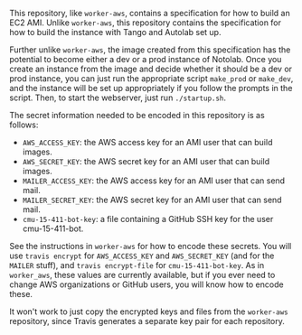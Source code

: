 This repository, like `worker-aws`, contains a specification for how to build an EC2 AMI. Unlike `worker-aws`, this repository contains the specification for how to build the instance with Tango and Autolab set up.

Further unlike `worker-aws`, the image created from this specification has the potential to become either a dev or a prod instance of Notolab. Once you create an instance from the image and decide whether it should be a dev or prod instance, you can just run the appropriate script `make_prod` or `make_dev`, and the instance will be set up appropriately if you follow the prompts in the script. Then, to start the webserver, just run `./startup.sh`.

The secret information needed to be encoded in this repository is as follows:
  * `AWS_ACCESS_KEY`: the AWS access key for an AMI user that can build images.
  * `AWS_SECRET_KEY`: the AWS secret key for an AMI user that can build images.
  * `MAILER_ACCESS_KEY`: the AWS access key for an AMI user that can send mail.
  * `MAILER_SECRET_KEY`: the AWS secret key for an AMI user that can send mail.
  * `cmu-15-411-bot-key`: a file containing a GitHub SSH key for the user cmu-15-411-bot.

See the instructions in `worker-aws` for how to encode these secrets. You will use `travis encrypt` for `AWS_ACCESS_KEY` and `AWS_SECRET_KEY` (and for the `MAILER` stuff), and `travis encrypt-file` for `cmu-15-411-bot-key`. As in `worker_aws`, these values are currently available, but if you ever need to change AWS organizations or GitHub users, you will know how to encode these.

It won't work to just copy the encrypted keys and files from the `worker-aws` repository, since Travis generates a separate key pair for each repository.
